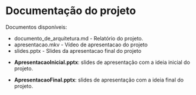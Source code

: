 # Documentação do projeto

Documentos disponíveis:

* documento\_de\_arquitetura.md - Relatório do projeto.
* apresentacao.mkv - Vídeo de apresentacao do projeto
* slides.pptx - Slides da apresentacao final do projeto
  
- **ApresentacaoInicial.pptx**: slides de apresentação com a ideia inicial do projeto.

- **ApresentacaoFinal.pptx**: slides de apresentação com a ideia final do projeto.




